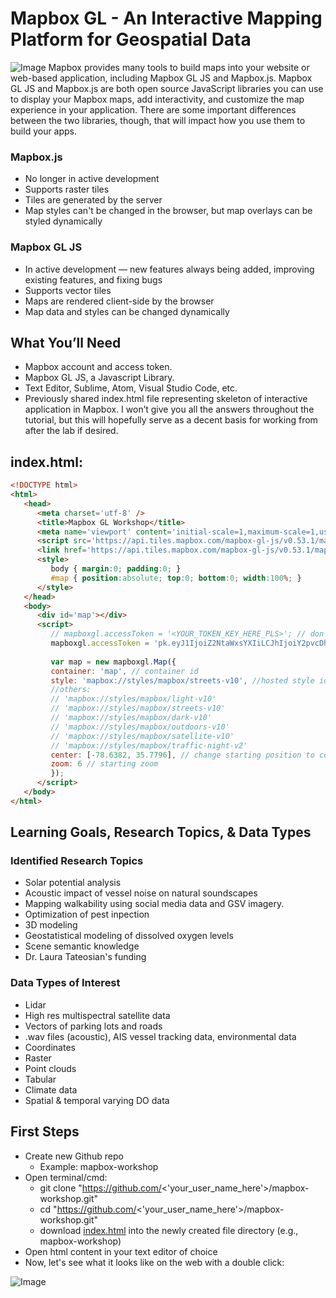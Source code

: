 # Mapbox GL - An Interactive Mapping Platform for Geospatial Data
![Image](img/stress_toggle.gif)
Mapbox provides many tools to build maps into your website or web-based application, including Mapbox GL JS and Mapbox.js. Mapbox GL JS and Mapbox.js are both open source JavaScript libraries you can use to display your Mapbox maps, add interactivity, and customize the map experience in your application. There are some important differences between the two libraries, though, that will impact how you use them to build your apps.

### Mapbox.js
* No longer in active development
* Supports raster tiles
* Tiles are generated by the server
* Map styles can't be changed in the browser, but map overlays can be styled dynamically

### Mapbox GL JS
* In active development — new features always being added, improving existing features, and fixing bugs
* Supports vector tiles
* Maps are rendered client-side by the browser
* Map data and styles can be changed dynamically

## What You’ll Need
* Mapbox account and access token.
* Mapbox GL JS, a Javascript Library.
* Text Editor, Sublime, Atom, Visual Studio Code, etc. 
* Previously shared index.html file representing skeleton of interactive application in Mapbox. I won’t give you all the answers throughout the tutorial, but this will hopefully serve as a decent basis for working from after the lab if desired.

## index.html:
```html
<!DOCTYPE html>
<html>
   <head>
      <meta charset='utf-8' />
      <title>Mapbox GL Workshop</title>
      <meta name='viewport' content='initial-scale=1,maximum-scale=1,user-scalable=no' />
      <script src='https://api.tiles.mapbox.com/mapbox-gl-js/v0.53.1/mapbox-gl.js'></script>
      <link href='https://api.tiles.mapbox.com/mapbox-gl-js/v0.53.1/mapbox-gl.css' rel='stylesheet' />
      <style>
         body { margin:0; padding:0; }
         #map { position:absolute; top:0; bottom:0; width:100%; }
      </style>
   </head>
   <body>
      <div id='map'></div>
      <script>
         // mapboxgl.accessToken = '<YOUR_TOKEN_KEY_HERE_PLS>'; // don't keep '<' & '>' when pasting token
         mapboxgl.accessToken = 'pk.eyJ1IjoiZ2NtaWxsYXIiLCJhIjoiY2pvcDhrbGl4MDFvaTNrczR0d2hxcjdnNSJ9.JYgBw6y2pEq_AEAOCaoQpw';
         
         var map = new mapboxgl.Map({
         container: 'map', // container id
         style: 'mapbox://styles/mapbox/streets-v10', //hosted style id;  
         //others: 
         //	'mapbox://styles/mapbox/light-v10'
         //	'mapbox://styles/mapbox/streets-v10' 
         //	'mapbox://styles/mapbox/dark-v10'
         //	'mapbox://styles/mapbox/outdoors-v10'  
         //	'mapbox://styles/mapbox/satellite-v10' 
         //	'mapbox://styles/mapbox/traffic-night-v2'
         center: [-78.6382, 35.7796], // change starting position to coordinates associated w/ your data.
         zoom: 6 // starting zoom
         });
      </script>
   </body>
</html>
```
## Learning Goals, Research Topics, & Data Types
### Identified Research Topics
* Solar potential analysis 
* Acoustic impact of vessel noise on natural soundscapes
* Mapping walkability using social media data and GSV imagery.
* Optimization of pest inpection
* 3D modeling
* Geostatistical modeling of dissolved oxygen levels
* Scene semantic knowledge
* Dr. Laura Tateosian's funding

### Data Types of Interest
* Lidar
* High res multispectral satellite data
* Vectors of parking lots and roads
* .wav files (acoustic), AIS vessel tracking data, environmental data
* Coordinates
* Raster
* Point clouds
* Tabular 
* Climate data
* Spatial & temporal varying DO data 

## First Steps
* Create new Github repo
  * Example: mapbox-workshop
* Open terminal/cmd:
  * git clone "https://github.com/<'your_user_name_here'>/mapbox-workshop.git"
  * cd "https://github.com/<'your_user_name_here'>/mapbox-workshop.git"
  * download [index.html](./index.html) into the newly created file directory (e.g., mapbox-workshop)
* Open html content in your text editor of choice
* Now, let's see what it looks like on the web with a double click:

![Image](img/initial_index_open.gif)

